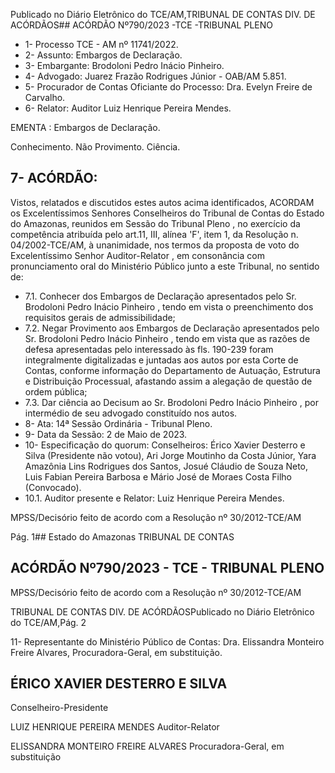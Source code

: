 Publicado  no  Diário  Eletrônico do TCE/AM,TRIBUNAL DE CONTAS DIV. DE ACÓRDÃOS## ACÓRDÃO Nº790/2023 -TCE -TRIBUNAL PLENO

- 1- Processo TCE - AM nº 11741/2022.
- 2- Assunto: Embargos de Declaração.
- 3- Embargante: Brodoloni Pedro Inácio Pinheiro.
- 4- Advogado: Juarez Frazão Rodrigues Júnior - OAB/AM 5.851.
- 5- Procurador de Contas Oficiante do Processo: Dra. Evelyn Freire de Carvalho.
- 6- Relator: Auditor Luiz Henrique Pereira Mendes.

EMENTA : Embargos de Declaração.

Conhecimento. Não Provimento. Ciência.

## 7- ACÓRDÃO:

Vistos, relatados e discutidos estes autos acima identificados, ACORDAM os Excelentíssimos Senhores Conselheiros do Tribunal de Contas do Estado do Amazonas, reunidos  em  Sessão  do Tribunal  Pleno ,  no  exercício  da  competência  atribuída  pelo art.11,  III,  alínea  'F',  item  1,  da  Resolução  n.  04/2002-TCE/AM, à  unanimidade, nos termos da proposta de voto do Excelentíssimo Senhor Auditor-Relator , em consonância com pronunciamento oral do Ministério Público junto a este Tribunal, no sentido de:

- 7.1. Conhecer dos Embargos de Declaração apresentados pelo Sr. Brodoloni Pedro Inácio Pinheiro , tendo em vista o preenchimento dos requisitos gerais de admissibilidade;
- 7.2. Negar  Provimento aos  Embargos  de  Declaração  apresentados  pelo Sr. Brodoloni Pedro Inácio Pinheiro , tendo em vista que as razões de defesa apresentadas pelo interessado às fls. 190-239 foram integralmente  digitalizadas  e  juntadas  aos  autos  por  esta  Corte  de Contas, conforme informação do Departamento de Autuação, Estrutura e Distribuição Processual, afastando assim a alegação de questão de ordem pública;
- 7.3. Dar ciência ao Decisum ao Sr. Brodoloni Pedro Inácio Pinheiro , por intermédio de seu advogado constituído nos autos.
- 8- Ata: 14ª Sessão Ordinária - Tribunal Pleno.
- 9- Data da Sessão: 2 de Maio de 2023.
- 10-  Especificação do quorum: Conselheiros: Érico Xavier Desterro e Silva (Presidente não votou), Ari Jorge Moutinho da Costa Júnior, Yara Amazônia Lins Rodrigues dos Santos, Josué Cláudio de Souza Neto, Luis Fabian Pereira Barbosa e Mário José de Moraes Costa Filho (Convocado).
- 10.1. Auditor presente e Relator: Luiz Henrique Pereira Mendes.

MPSS/Decisório feito de acordo com a Resolução nº 30/2012-TCE/AM

Pág. 1## Estado do Amazonas TRIBUNAL DE CONTAS

## ACÓRDÃO Nº790/2023 - TCE - TRIBUNAL PLENO

MPSS/Decisório feito de acordo com a Resolução nº 30/2012-TCE/AM

TRIBUNAL DE CONTAS DIV. DE ACÓRDÃOSPublicado  no  Diário  Eletrônico do TCE/AM,Pág. 2

11-  Representante do Ministério Público de Contas: Dra. Elissandra Monteiro Freire Alvares, Procuradora-Geral, em substituição.

## ÉRICO XAVIER DESTERRO E SILVA

Conselheiro-Presidente

LUIZ HENRIQUE PEREIRA MENDES Auditor-Relator

ELISSANDRA MONTEIRO FREIRE ALVARES Procuradora-Geral, em substituição